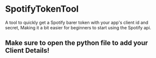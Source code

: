 # SpotifyTokenTool
A tool to quickly get a Spotify barer token with your app's client id and secret, Making it a bit easier for beginners to start using the Spotify api.
## Make sure to open the python file to add your Client Details!
